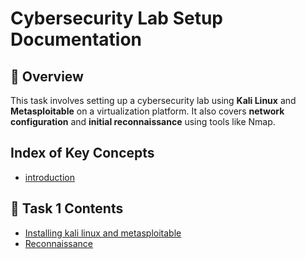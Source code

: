 # Cybersecurity Lab Setup Documentation

## 📌 Overview  

This task involves setting up a cybersecurity lab using **Kali Linux** and **Metasploitable** on a virtualization platform. It also covers **network configuration** and **initial reconnaissance** using tools like Nmap.


## **Index of Key Concepts**
- [introduction](task1/introduction.md)

## 📂 Task 1 Contents  

- [Installing kali linux and metasploitable](task1/lab-setup.md)
- [Reconnaissance](task1/Initial-Reconnaissance.md)
